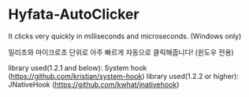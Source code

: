 # Hyfata-AutoClicker
It clicks very quickly in milliseconds and microseconds.
(Windows only)

밀리초와 마이크로초 단위로 아주 빠르게 자동으로 클릭해줍니다!
(윈도우 전용)

library used(1.2.1 and below): System hook (https://github.com/kristian/system-hook)
library used(1.2.2 or higher): JNativeHook (https://github.com/kwhat/jnativehook)
